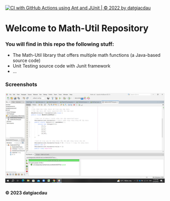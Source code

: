 [![CI with GitHub Actions using Ant and JUnit | © 2022 by datgiacdau](https://github.com/datgiacdau/Math-util/actions/workflows/ci-junit.yml/badge.svg)](https://github.com/datgiacdau/Math-util/actions/workflows/ci-junit.yml)

# Welcome to Math-Util Repository
### You will find in this repo the following stuff:
* The Math-Util library that offers multiple math functions (a Java-based source code)
* Unit Testing source code with Junit framework
* ...

### Screenshots
![DDT & TDD with JUnit](https://github.com/datgiacdau/Math-util/blob/main/image/DDT%20with%20JUnit.png)

#### © 2023 datgiacdau